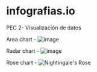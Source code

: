 # infografias.io
PEC 2- Visualización de datos

Area chart - 
![image](https://github.com/AntoniArla97/infografias.io/assets/63235931/326809c0-675c-4056-a62e-3018534c7144)

Radar chart -
![image](https://github.com/AntoniArla97/infografias.io/assets/63235931/0a697724-3788-41be-b084-b9e5a7fef496)


Rose chart -
![Nightingale's Rose](https://github.com/AntoniArla97/infografias.io/assets/63235931/4a08aaed-2496-47b0-8ffa-a7cb88c6cc26)
